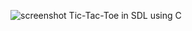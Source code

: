 ![screenshot](https://github.com/user-attachments/assets/989d3838-b097-4a34-8cff-d28edbabcca8)
Tic-Tac-Toe in SDL using C
